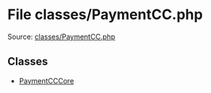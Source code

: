 File classes/PaymentCC.php
=========

Source: [classes/PaymentCC.php](https://github.com/PrestaShop/PrestaShop/blob/1.6.1.2/classes/PaymentCC.php)


Classes
-------

* [PaymentCCCore](class.PaymentCCCore.md)


